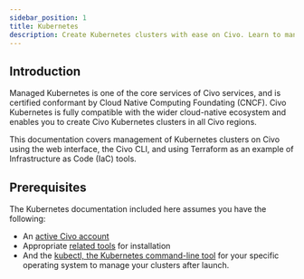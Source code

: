 ```yaml
---
sidebar_position: 1
title: Kubernetes
description: Create Kubernetes clusters with ease on Civo. Learn to manage clusters on Civo using the web interface, CLI, and Terraform. Certified CNCF conformant.
---
```


<head>
  <title>Civo Kubernetes Management | Civo Documentation</title>
</head>

## Introduction

Managed Kubernetes is one of the core services of Civo services, and is certified conformant by Cloud Native Computing Foundating (CNCF). Civo Kubernetes is fully compatible with the wider cloud-native ecosystem and enables you to create Civo Kubernetes clusters in all Civo regions.

This documentation covers management of Kubernetes clusters on Civo using the web interface, the Civo CLI, and using Terraform as an example of Infrastructure as Code (IaC) tools.

## Prerequisites

The Kubernetes documentation included here assumes you have the following: 

- An [active Civo account](../account/signing-up.md)
- Appropriate [related tools](../overview/tools-overview.md) for installation
- And the [kubectl, the Kubernetes command-line tool](https://kubernetes.io/docs/reference/kubectl/kubectl/) for your specific operating system to manage your clusters after launch.

